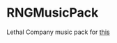# RNGMusicPack
Lethal Company music pack for [this](https://thunderstore.io/c/lethal-company/p/Steven/Custom_Boombox_Music/)
